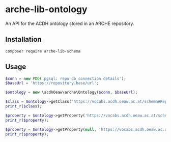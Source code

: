 # arche-lib-ontology

An API for the ACDH ontology stored in an ARCHE repository.

## Installation

`composer require arche-lib-schema`

## Usage

```php
$conn = new PDO('pgsql: repo db connection details');
$baseUrl = 'https://repository.base/url';

$ontology = new \acdhOeaw\arche\Ontology($conn, $baseUrl);

$class = $ontology->getClass('https://vocabs.acdh.oeaw.ac.at/schema#RepoObject');
print_r($class);

$property = $ontology->getProperty('https://vocabs.acdh.oeaw.ac.at/schema#RepoObject', 'https://vocabs.acdh.oeaw.ac.at/schema#hasContact');
print_r($property);

$property = $ontology->getProperty(null, 'https://vocabs.acdh.oeaw.ac.at/schema#hasContact');
print_r($property);

```

